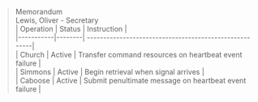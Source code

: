 > Memorandum  
> Lewis, Oliver - Secretary  
> | Operation | Status | Instruction |  
> |-----------|--------| -------------------------------------------------------|  
> | Church | Active | Transfer command resources on heartbeat event failure |  
> | Simmons | Active | Begin retrieval when signal arrives |  
> | Caboose | Active | Submit penultimate message on heartbeat event failure |  